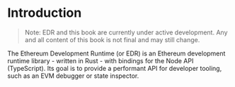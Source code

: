 # Introduction

> Note: EDR and this book are currently under active development.
> Any and all content of this book is not final and may still change.

The Ethereum Development Runtime (or EDR) is an Ethereum development runtime library - written in Rust - with bindings for the Node API (TypeScript).
Its goal is to provide a performant API for developer tooling, such as an EVM debugger or state inspector.

